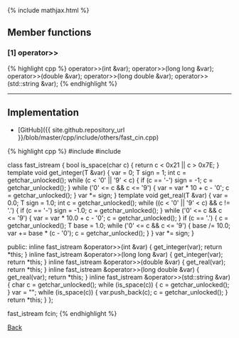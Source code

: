 {% include mathjax.html %}

## Member functions

### [1] operator>>
{% highlight cpp %}
operator>>(int &var);
operator>>(long long &var);
operator>>(double &var);
operator>>(long double &var);
operator>>(std::string &var);
{% endhighlight %}


---------------------------------------

## Implementation

- [GitHub]({{ site.github.repository_url }}/blob/master/cpp/include/others/fast_cin.cpp)

{% highlight cpp %}
#include <cstdio>
#include <string>

class fast_istream {
  bool is_space(char c) { return c < 0x21 || c > 0x7E; }
  template <typename T> void get_integer(T &var) {
    var = 0;
    T sign = 1;
    int c = getchar_unlocked();
    while (c < '0' || '9' < c) {
      if (c == '-')
        sign = -1;
      c = getchar_unlocked();
    }
    while ('0' <= c && c <= '9') {
      var = var * 10 + c - '0';
      c = getchar_unlocked();
    }
    var *= sign;
  }
  template <typename T> void get_real(T &var) {
    var = 0.0;
    T sign = 1.0;
    int c = getchar_unlocked();
    while ((c < '0' || '9' < c) && c != '.') {
      if (c == '-')
        sign = -1.0;
      c = getchar_unlocked();
    }
    while ('0' <= c && c <= '9') {
      var = var * 10.0 + c - '0';
      c = getchar_unlocked();
    }
    if (c == '.') {
      c = getchar_unlocked();
      T base = 1.0;
      while ('0' <= c && c <= '9') {
        base /= 10.0;
        var += base * (c - '0');
        c = getchar_unlocked();
      }
    }
    var *= sign;
  }

public:
  inline fast_istream &operator>>(int &var) {
    get_integer(var);
    return *this;
  }
  inline fast_istream &operator>>(long long &var) {
    get_integer(var);
    return *this;
  }
  inline fast_istream &operator>>(double &var) {
    get_real(var);
    return *this;
  }
  inline fast_istream &operator>>(long double &var) {
    get_real(var);
    return *this;
  }
  inline fast_istream &operator>>(std::string &var) {
    char c = getchar_unlocked();
    while (is_space(c)) {
      c = getchar_unlocked();
    }
    var = "";
    while (is_space(c)) {
      var.push_back(c);
      c = getchar_unlocked();
    }
    return *this;
  }
};

fast_istream fcin;
{% endhighlight %}

[Back](../..)
